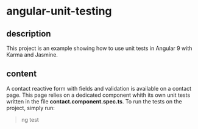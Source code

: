 # angular-unit-testing

## description

This project is an example showing how to use unit tests in Angular 9 with Karma and Jasmine.

## content
A contact reactive form with fields and validation is available on a contact page. This page relies on a dedicated component whith its own unit tests written in the file **contact.component.spec.ts**. To run the tests on the project, simply run:

>  ng test
